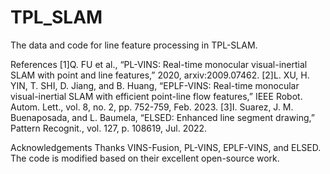 # TPL_SLAM
The data and code for line feature processing in TPL-SLAM.


References
[1]Q. FU et al., “PL-VINS: Real-time monocular visual-inertial SLAM with point and line features,” 2020, arxiv:2009.07462.
[2]L. XU, H. YIN, T. SHI, D. Jiang, and B. Huang, “EPLF-VINS: Real-time monocular visual-inertial SLAM with efficient point-line flow features,” IEEE Robot. Autom. Lett., vol. 8, no. 2, pp. 752-759, Feb. 2023.
[3]I. Suarez, J. M. Buenaposada, and L. Baumela, “ELSED: Enhanced line segment drawing,” Pattern Recognit., vol. 127, p. 108619, Jul. 2022.

Acknowledgements
Thanks VINS-Fusion, PL-VINS, EPLF-VINS, and ELSED. The code is modified based on their excellent open-source work.
